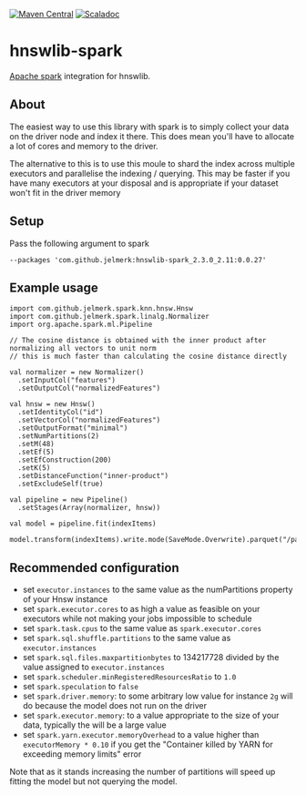 [![Maven Central](https://maven-badges.herokuapp.com/maven-central/com.github.jelmerk/hnswlib-spark_2.3.0_2.11/badge.svg)](https://maven-badges.herokuapp.com/maven-central/com.github.jelmerk/hnswlib-spark_2.3.0_2.11) [![Scaladoc](http://javadoc-badge.appspot.com/com.github.jelmerk/hnswlib-spark_2.3.0_2.11.svg?label=scaladoc)](http://javadoc-badge.appspot.com/com.github.jelmerk/hnswlib-spark_2.3.0_2.11)

hnswlib-spark
=============

[Apache spark](https://spark.apache.org/) integration for hnswlib.

About
-----

The easiest way to use this library with spark is to simply collect your data on the driver node and index it there. 
This does mean you'll have to allocate a lot of cores and memory to the driver.

The alternative to this is to use this moule to shard the index across multiple executors 
and parallelise the indexing / querying. This may be  faster if you have many executors at your disposal and is
appropriate if your dataset won't fit in the driver memory

Setup
-----

Pass the following argument to spark

    --packages 'com.github.jelmerk:hnswlib-spark_2.3.0_2.11:0.0.27'

Example usage
-------------

    import com.github.jelmerk.spark.knn.hnsw.Hnsw
    import com.github.jelmerk.spark.linalg.Normalizer
    import org.apache.spark.ml.Pipeline
    
    // The cosine distance is obtained with the inner product after normalizing all vectors to unit norm 
    // this is much faster than calculating the cosine distance directly
    
    val normalizer = new Normalizer()
      .setInputCol("features")
      .setOutputCol("normalizedFeatures")

    val hnsw = new Hnsw()
      .setIdentityCol("id")
      .setVectorCol("normalizedFeatures")
      .setOutputFormat("minimal")
      .setNumPartitions(2)
      .setM(48)
      .setEf(5)
      .setEfConstruction(200)
      .setK(5)
      .setDistanceFunction("inner-product")
      .setExcludeSelf(true)
    
    val pipeline = new Pipeline()
      .setStages(Array(normalizer, hnsw))

    val model = pipeline.fit(indexItems)

    model.transform(indexItems).write.mode(SaveMode.Overwrite).parquet("/path/to/output")

Recommended configuration
-------------------------

- set `executor.instances` to the same value as the numPartitions property of your Hnsw instance
- set `spark.executor.cores` to as high a value as feasible on your executors while not making your jobs impossible to schedule
- set `spark.task.cpus` to the same value as `spark.executor.cores`
- set `spark.sql.shuffle.partitions` to the same value as `executor.instances`
- set `spark.sql.files.maxpartitionbytes` to 134217728 divided by the value assigned to `executor.instances`
- set `spark.scheduler.minRegisteredResourcesRatio` to `1.0`
- set `spark.speculation` to `false`
- set `spark.driver.memory`: to some arbitrary low value for instance `2g` will do because the model does not run on the driver
- set `spark.executor.memory`: to a value appropriate to the size of your data, typically the will be a large value 
- set `spark.yarn.executor.memoryOverhead` to a value higher than `executorMemory * 0.10` if you get the "Container killed by YARN for exceeding memory limits" error


Note that as it stands increasing the number of partitions will speed up fitting the model but not querying the model.